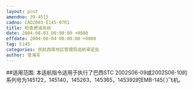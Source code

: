 ```yaml
---
layout: post
amendno: 39-4515
cadno: CAD2003-E145-07R1
title: 检查燃油系统
date: 2004-08-03 00:00:00 +0800
effdate: 2004-08-04 00:00:00 +0800
tag: E145
categories: 民航西南地区管理局适航审定处
author: 曾海军
---
```


##适用范围:
本适航指令适用于执行了巴西STC 2002S06-09或2002S06-10的系列号为145122，145140，145263，145365，145392的EMB-145( )飞机。


